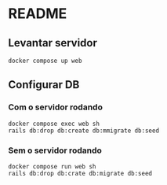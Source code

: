 # README

## Levantar servidor

```
docker compose up web
```

## Configurar DB

### Com o servidor rodando
```
docker compose exec web sh
rails db:drop db:create db:mmigrate db:seed
```

### Sem o servidor rodando
```
docker compose run web sh
rails db:drop db:crate db:migrate db:seed
```

